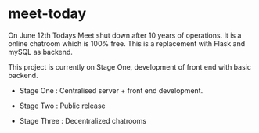 # meet-today
On June 12th Todays Meet shut down after 10 years of operations. It is a online chatroom which is 100% free. This is a replacement with Flask and mySQL as backend.

This project is currently on Stage One, development of front end with basic backend. 

* Stage One : Centralised server + front end development.

* Stage Two : Public release

* Stage Three : Decentralized chatrooms
